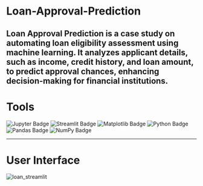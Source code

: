 # Loan-Approval-Prediction
Loan Approval Prediction is a case study on automating loan eligibility assessment using machine learning. It analyzes applicant details, such as income, credit history, and loan amount, to predict approval chances, enhancing decision-making for financial institutions.
---

# Tools
<img src="https://img.shields.io/badge/Jupyter_Notebook-Interactive_Environment-orange?style=flat-square" alt="Jupyter Badge">
<img src="https://img.shields.io/badge/Streamlit-ML_App_Framework-red?style=flat-square" alt="Streamlit Badge">
<img src="https://img.shields.io/badge/Matplotlib-Data_Visualization-blue?style=flat-square" alt="Matplotlib Badge">
<img src="https://img.shields.io/badge/Python-Programming_Language-blue?style=flat-square" alt="Python Badge">
<img src="https://img.shields.io/badge/Pandas-Data_Analysis-purple?style=flat-square" alt="Pandas Badge">
<img src="https://img.shields.io/badge/NumPy-Scientific_Computing-teal?style=flat-square" alt="NumPy Badge">

---
# User Interface

![loan_streamlit](https://github.com/user-attachments/assets/1e6aca88-c10b-403a-99f5-96b3d4fae017)
